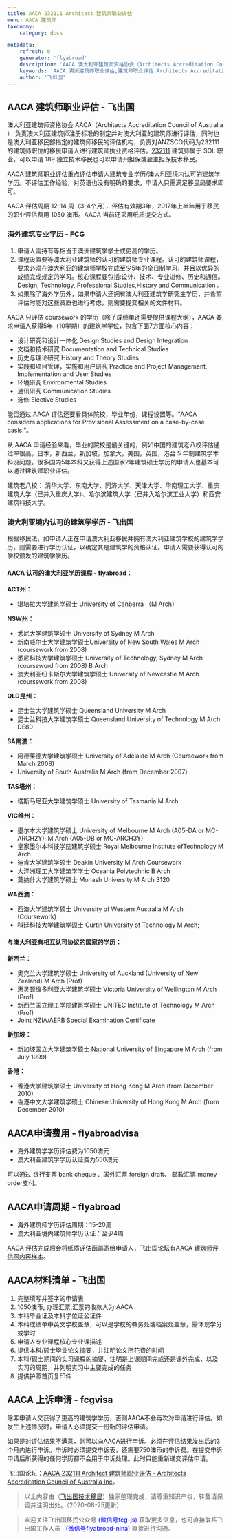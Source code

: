 ```yaml
---
title: AACA 232111 Architect 建筑师职业评估
menu: AACA 建筑师
taxonomy:
    category: docs

metadata:
    refresh: 0
    generator: 'flyabroad'
    description: 'AACA 澳大利亚建筑师资格协会（Architects Accreditation Council of Australia ） 负责澳大利亚 建筑师注册标准的制定并对澳大利亚的建筑师进行评估,同时也是澳大利亚移民部指定的建筑师移民的 232111 Architect 建筑师评估机构。飞出国：The AACA is the authority nominated by the commonwealth government of Australia for assessing overseas architecture qualifications for the purpose of migration to Australia under the Australian Government Skilled Migration Program, for the occupation ‘Architect’, ANZSCO code 232111.'
    keywords: 'AACA,澳洲建筑师职业评估,建筑师职业评估,Architects Accreditation Council of Australia,232111 职业评估, Architect 职业评估'
    author: '飞出国'
---
```


## AACA 建筑师职业评估 - 飞出国 ##

澳大利亚建筑师资格协会 AACA（Architects Accreditation Council of Australia ） 负责澳大利亚建筑师注册标准的制定并对澳大利亚的建筑师进行评估，同时也是澳大利亚移民部指定的建筑师移民的评估机构，负责对ANZSCO代码为232111的建筑师职位的移民申请人进行建筑师执业资格评估。[232111] 建筑师属于 SOL 职业，可以申请 189 独立技术移民也可以申请州担保或雇主担保技术移民。

AACA 建筑师职业评估重点评估申请人建筑专业学历/澳大利亚境内认可的建筑学学历。不评估工作经验，对英语也没有明确的要求，申请人只需满足移民局要求即可。

AACA 评估周期 12-14 周（3-4个月），评估有效期3年，2017年上半年用于移民的职业评估费用 1050 澳币。AACA 当前还采用纸质提交方式。

### 海外建筑专业学历  - FCG ###

1. 申请人需持有等相当于澳洲建筑学学士或更高的学历。
2. 课程设置要等澳大利亚建筑师的认可的建筑师专业课程。认可的建筑师课程，要求必须在澳大利亚的建筑师学校完成至少5年的全日制学习，并且以优异的成绩完成规定的学习。核心课程要包括:设计、技术、专业进修、历史和通信。Design, Technology, Professional Studies,History and Communication 。
3. 如果除了海外学历外，如果申请人还拥有澳大利亚建筑学研究生学历，并希望评估时能对这些资质也进行考虑，则需要提交相关的文件材料。

AACA 只评估 coursework 的学历（除了成绩单还需要提供课程大纲），AACA 要求申请人获得5年（10学期）的建筑学学位，包含下面7方面核心内容：

- 设计研究和设计一体化 Design Studies and Design Integration
- 文档和技术研究 Documentation and Technical Studies
- 历史与理论研究 History and Theory Studies
- 实践和项目管理，实施和用户研究 Practice and Project Management, Implementation and User Studies
- 环境研究 Environmental Studies
- 通讯研究 Communication Studies
- 选修 Elective Studies

能否通过 AACA 评估还要看具体院校，毕业年份，课程设置等。“AACA considers applications for Provisional Assessment on a case-by-case basis.”。

从 AACA 申请经验来看，毕业的院校是最关键的，例如中国的建筑老八校评估通过率很高。日本，新西兰，新加坡，加拿大，美国，英国，港台 5 年制建筑学本科没问题。很多国内5年本科又获得上述国家2年建筑硕士学历的申请人也基本可以通过建筑师职业评估。

建筑老八校： 清华大学、东南大学、同济大学、天津大学、华南理工大学、重庆建筑大学（已并入重庆大学）、哈尔滨建筑大学（已并入哈尔滨工业大学）和西安建筑科技大学。

### 澳大利亚境内认可的建筑学学历 - 飞出国 ###

根据移民法，如申请人正在申请澳大利亚移民并拥有澳大利亚建筑学校的建筑学学历，则需要进行学历认证，以确定其是建筑学的资格认证。申请人需要获得认可的学校颁发的建筑学学历。

#### AACA 认可的澳大利亚学历课程 - flyabroad： ####

**ACT州：**

- 堪培拉大学建筑学硕士 University of Canberra （M Arch）

**NSW州：**

- 悉尼大学建筑学硕士 University of Sydney	M Arch 
- 新南威尔士大学建筑学硕士University of New South Wales	M Arch (coursework from 2008)	
- 悉尼科技大学建筑学硕士 University of Technology, Sydney	M Arch (courseword from 2008)	B Arch
- 澳大利亚纽卡斯尔大学建筑学硕士 University of Newcastle	M Arch (coursework from 2008)

**QLD昆州：**

- 昆士兰大学建筑学硕士 Queensland University	M Arch
- 昆士兰科技大学建筑学硕士 Queensland University of Technology	M Arch DE80

**SA南澳：**

- 阿德莱德大学建筑学硕士 University of Adelaide	M Arch (Coursework from March 2008)
- University of South Australia	M Arch (from December 2007）

**TAS塔州：**

- 塔斯马尼亚大学建筑学硕士 University of Tasmania	M Arch

**VIC维州：**

- 墨尔本大学建筑学硕士 University of Melbourne	M Arch (A05-DA or MC-ARCH2Y); M Arch (A05-DB or MC-ARCH3Y)
- 皇家墨尔本科技学院建筑学硕士 Royal Melbourne Institute ofTechnology	M Arch	
- 迪肯大学建筑学硕士 Deakin University	M Arch Coursework	
- 大洋洲理工大学建筑学学士 Oceania Polytechnic	B Arch	
- 莫纳什大学建筑学硕士 Monash University	M Arch 3120

**WA西澳：**

- 西澳大学建筑学硕士 University of Western Australia	M Arch (Coursework)	
- 科廷科技大学建筑学硕士 Curtin University of Technology	M Arch;

#### 与澳大利亚有相互认可协议的国家的学历： ####

**新西兰：**

- 奥克兰大学建筑学硕士 University of Auckland (University of New Zealand)	M Arch (Prof)
- 惠灵顿维多利亚大学建筑学硕士 Victoria University of Wellington	M Arch (Prof)	
- 新西兰国立理工学院建筑学硕士 UNITEC Institute of Technology	M Arch (Prof)	
- Joint NZIA/AERB Special Examination	Certificate

**新加坡：**

- 新加坡国立大学建筑学硕士 National University of Singapore	M Arch (from July 1999)

**香港：**

- 香港大学建筑学硕士 University of Hong Kong	M Arch (from December 2010)
- 香港中文大学建筑学硕士 Chinese University of Hong Kong	M Arch (from December 2010)

## AACA申请费用 - flyabroadvisa ##

- 海外建筑学学历评估费为1050澳元 
- 澳大利亚建筑学学历认证费为550澳元 

可以通过 银行支票 bank cheque 、国外汇票 foreign draft、 邮政汇票 money order支付。

## AACA申请周期 - flyabroad ##

- 海外建筑师学历评估周期：15-20周
- 澳大利亚境内建筑师学历认证：至少4周

AACA 评估完成后会将纸质评估函邮寄给申请人，飞出国论坛有[AACA 建筑师评估函内容样本]。

## AACA材料清单 - 飞出国 ##

1. 完整填写并签字的申请表
1. 1050澳币, 办理汇票,汇票的收款人为:AACA
1. 本科毕业证及本科学位证公证件
1. 本科成绩单中英文学校盖章，可以是学校的教务处或档案处盖章，需体现学分或学时
1. 申请人专业课程核心专业课描述
1. 提供本科/硕士毕业论文摘要，并注明论文所花费的时间
1. 本科/硕士期间的实习课程的摘要，注明是上课期间完成还是课外完成，以及实习的周期，并列明实习中主要完成的任务
1. 提供护照首页复印件

## AACA 上诉申请 - fcgvisa ##

除非申请人又获得了更高的建筑学学历，否则AACA不会再次对申请进行评估。如发生上述情况时，申请人必须提交一份新的评估申请。

如果是对评估结果不满意，则可以向AACA进行申诉。必须在评估结果发出后的3个月内进行申诉。申诉时必须提交申诉表，还需要750澳币的申诉费。在提交申诉申请后所获得的任何学历都不会用于申诉处理。此时只能重新递交评估申请。

飞出国论坛：[AACA 232111 Architect 建筑师职业评估 - Architects Accreditation Council of Australia Inc](http://bbs.fcgvisa.com/t/aaca/1788/?target=_blank)。

> 以上内容由（[飞出国技术移民](http://js.flyabroad.com.hk)）独家整理完成，请尊重知识产权，转载请保留并注明出处。（2020-08-25更新）

> 欢迎关注飞出国移民公众号 <font color=Blue>(微信号fcg-js)</font> 获取更多信息，也可直接联系飞出国工作人员 <font color=Blue>（微信号flyabroad-nina)</font> 直接进行沟通。

[232111]: http://bbs.fcgvisa.com/t/232111-architect/977?target=_blank
[AACA 建筑师评估函内容样本]: http://bbs.fcgvisa.com/t/aaca/4925?target=_blank